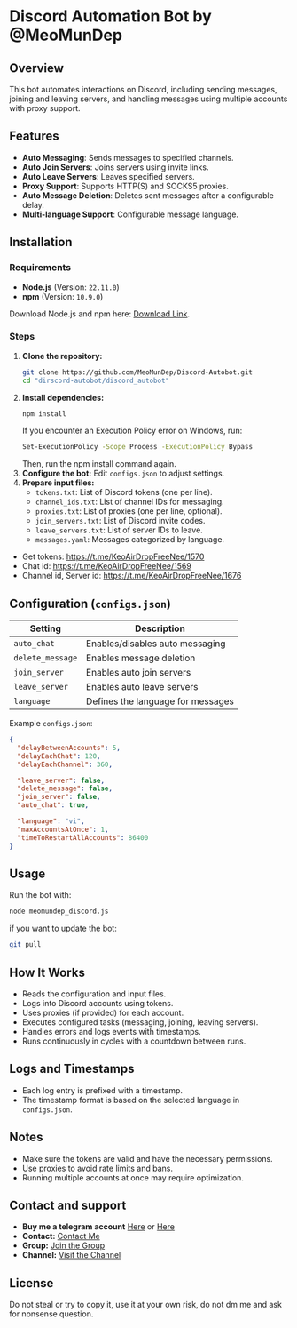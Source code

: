 # Discord Automation Bot by @MeoMunDep

## Overview
This bot automates interactions on Discord, including sending messages, joining and leaving servers, and handling messages using multiple accounts with proxy support.

## Features
- **Auto Messaging**: Sends messages to specified channels.
- **Auto Join Servers**: Joins servers using invite links.
- **Auto Leave Servers**: Leaves specified servers.
- **Proxy Support**: Supports HTTP(S) and SOCKS5 proxies.
- **Auto Message Deletion**: Deletes sent messages after a configurable delay.
- **Multi-language Support**: Configurable message language.

## Installation
### Requirements
- **Node.js** (Version: `22.11.0`)
- **npm** (Version: `10.9.0`)

Download Node.js and npm here: [Download Link](https://t.me/KeoAirDropFreeNe/257/1462).

### Steps
1. **Clone the repository:**
   ```bash
   git clone https://github.com/MeoMunDep/Discord-Autobot.git
   cd "dirscord-autobot/discord_autobot"
   ```
2. **Install dependencies:**
   ```bash
   npm install
   ```
     If you encounter an Execution Policy error on Windows, run:
   ```bash
   Set-ExecutionPolicy -Scope Process -ExecutionPolicy Bypass
   ```
      Then, run the npm install command again.
3. **Configure the bot:**
   Edit `configs.json` to adjust settings.
4. **Prepare input files:**
   - `tokens.txt`: List of Discord tokens (one per line). 
   - `channel_ids.txt`: List of channel IDs for messaging.   
   - `proxies.txt`: List of proxies (one per line, optional).
   - `join_servers.txt`: List of Discord invite codes.    
   - `leave_servers.txt`: List of server IDs to leave.
   - `messages.yaml`: Messages categorized by language.
  
- Get tokens: https://t.me/KeoAirDropFreeNee/1570
- Chat id: https://t.me/KeoAirDropFreeNee/1569
- Channel id, Server id: https://t.me/KeoAirDropFreeNee/1676

## Configuration (`configs.json`)
| Setting           | Description                            |
|------------------|--------------------------------|
| `auto_chat`      | Enables/disables auto messaging |
| `delete_message` | Enables message deletion       |
| `join_server`    | Enables auto join servers      |
| `leave_server`   | Enables auto leave servers     |
| `language`       | Defines the language for messages |

Example `configs.json`:
```json
{
  "delayBetweenAccounts": 5,
  "delayEachChat": 120,
  "delayEachChannel": 360,

  "leave_server": false,
  "delete_message": false,
  "join_server": false,
  "auto_chat": true,

  "language": "vi",
  "maxAccountsAtOnce": 1,
  "timeToRestartAllAccounts": 86400
}
```

## Usage
Run the bot with:
```bash
node meomundep_discord.js
```

if you want to update the bot:
```bash
git pull
```

## How It Works
- Reads the configuration and input files.
- Logs into Discord accounts using tokens.
- Uses proxies (if provided) for each account.
- Executes configured tasks (messaging, joining, leaving servers).
- Handles errors and logs events with timestamps.
- Runs continuously in cycles with a countdown between runs.

## Logs and Timestamps
- Each log entry is prefixed with a timestamp.
- The timestamp format is based on the selected language in `configs.json`.

## Notes
- Make sure the tokens are valid and have the necessary permissions.
- Use proxies to avoid rate limits and bans.
- Running multiple accounts at once may require optimization.

## Contact and support
- **Buy me a telegram account** [Here](https://t.me/KeoAirDropFreeNe/312/27801) or [Here](https://github.com/MeoMunDep/MeoMunDep)
- **Contact:** [Contact Me](https://t.me/MeoMunDep)
- **Group:** [Join the Group](https://t.me/KeoAirDropFreeNe)
- **Channel:** [Visit the Channel](https://t.me/KeoAirDropFreeNee)

## License
Do not steal or try to copy it, use it at your own risk, do not dm me and ask for nonsense question.

